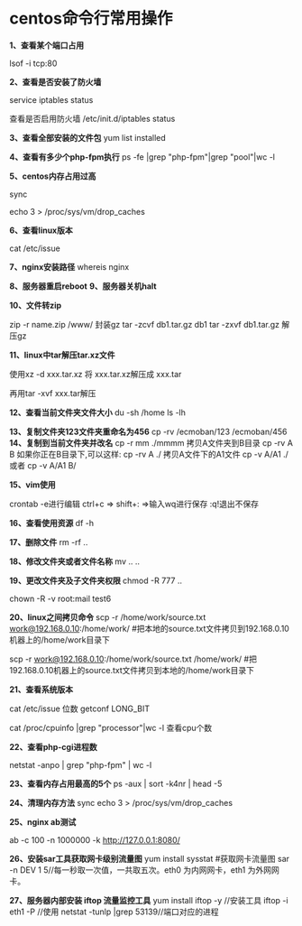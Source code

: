 # centos命令行常用操作

**1、查看某个端口占用**

lsof -i tcp:80 

**2、查看是否安装了防火墙**

service iptables status 

查看是否启用防火墙
/etc/init.d/iptables status 

**3、查看全部安装的文件包**
yum list installed 

**4、查看有多少个php-fpm执行**
ps -fe |grep "php-fpm"|grep "pool"|wc -l 

**5、centos内存占用过高**

sync

echo 3 > /proc/sys/vm/drop_caches

**6、查看linux版本**

cat /etc/issue 

**7、nginx安装路径**
 whereis nginx

**8、服务器重启reboot**
**9、服务器关机halt**

**10、文件转zip**

zip -r name.zip /www/
封装gz
tar -zcvf db1.tar.gz db1
tar -zxvf db1.tar.gz 解压gz

**11、linux中tar解压tar.xz文件**

使用xz -d xxx.tar.xz 将 xxx.tar.xz解压成 xxx.tar

再用tar -xvf xxx.tar解压

**12、查看当前文件夹文件大小**
du -sh /home
ls -lh

**13、复制文件夹123文件夹重命名为456**
cp -rv /ecmoban/123 /ecmoban/456
**14、复制到当前文件夹并改名**
cp -r mm ./mmmm
拷贝A文件夹到B目录
cp -rv A B
如果你正在B目录下,可以这样:
cp -rv A ./
拷贝A文件下的A1文件
cp -v A/A1 ./
或者
cp -v A/A1 B/

**15、vim使用**

crontab -e进行编辑
ctrl+c => shift+: =>输入wq进行保存
:q!退出不保存

**16、查看使用资源**
df -h

**17、删除文件**
rm -rf ..

**18、修改文件夹或者文件名称**
mv .. ..

**19、更改文件夹及子文件夹权限**
chmod -R 777 ..

chown -R -v root:mail test6

**20、linux之间拷贝命令**
scp -r /home/work/source.txt work@192.168.0.10:/home/work/ #把本地的source.txt文件拷贝到192.168.0.10机器上的/home/work目录下

scp -r work@192.168.0.10:/home/work/source.txt /home/work/ #把192.168.0.10机器上的source.txt文件拷贝到本地的/home/work目录下

**21、查看系统版本**

cat /etc/issue	位数	getconf LONG_BIT

cat /proc/cpuinfo |grep "processor"|wc -l 查看cpu个数

**22、查看php-cgi进程数**

netstat -anpo | grep "php-fpm" | wc -l 

**23、查看内存占用最高的5个**
ps -aux | sort -k4nr | head -5

**24、清理内存方法**
sync
echo 3 > /proc/sys/vm/drop_caches

**25、nginx ab测试**

ab -c 100 -n 1000000 -k http://127.0.0.1:8080/ 

**26、安装sar工具获取网卡级别流量图**
yum install sysstat 
\#获取网卡流量图
sar -n DEV 1 5//每一秒取一次值，一共取五次。eth0 为内网网卡，eth1 为外网网卡。

**27、服务器内部安装 iftop 流量监控工具**
yum install iftop -y //安装工具
iftop -i eth1 -P //使用	netstat -tunlp |grep 53139//端口对应的进程